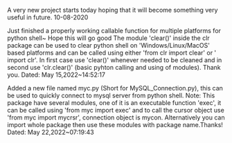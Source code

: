 A very new project starts today hoping that it will become something very useful in future.
10-08-2020

Just finished a properly working callable function for multiple platforms for python shell~ Hope this will go good
The module 'clear()' inside the clr package can be used to clear python shell on 'Windows/Linux/MacOS' based platforms and can be called using either 'from clr import clear' or ' import clr'. In first case use 'clear()' whenever needed to be cleaned and in second use 'clr.clear()' (basic pyhton calling and using of modules).
Thank you.
Dated: May 15,2022~14:52:17

Added a new file named myc.py (Short for MySQL_Connection.py), this can be used to quickly connect to mysql server from python shell.
Note: This package have several modules, one of it is an executable function 'exec', it can be called using 'from myc import exec' and to call the cursor object use 'from myc import mycrsr', connection object is mycon. Alternatively you can import whole package then use these modules with package name.Thanks!
Dated: May 22,2022~07:19:43
